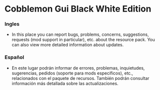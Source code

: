 # Cobblemon Gui Black White Edition
### Ingles
- In this place you can report bugs, problems, concerns, suggestions, requests (mod support in particular), etc. about the resource pack. You can also view more detailed information about updates.
### Español
- En este lugar podrán informar de errores, problemas, inquietudes, sugerencias, pedidos (soporte para mods específicos), etc., relacionados con el paquete de recursos. También podrán consultar información más detallada sobre las actualizaciones.
